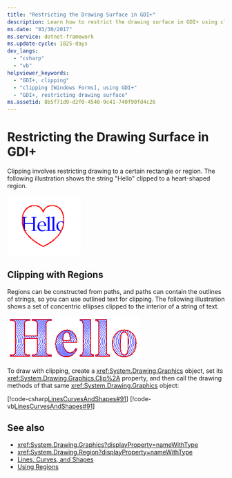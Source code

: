 ```yaml
---
title: "Restricting the Drawing Surface in GDI+"
description: Learn how to restrict the drawing surface in GDI+ using clipping regions in Windows Forms.
ms.date: "03/30/2017"
ms.service: dotnet-framework
ms.update-cycle: 1825-days
dev_langs:
  - "csharp"
  - "vb"
helpviewer_keywords:
  - "GDI+, clipping"
  - "clipping [Windows Forms], using GDI+"
  - "GDI+, restricting drawing surface"
ms.assetid: 8b5f71d9-d2f0-4540-9c41-740f90fd4c26
---
```

# Restricting the Drawing Surface in GDI+

Clipping involves restricting drawing to a certain rectangle or region. The following illustration shows the string "Hello" clipped to a heart-shaped region.

![Screenshot of a heart-shaped region with the text string Hello inside the heart.](./media/aboutgdip02-art30.gif "AboutGdip02_Art30")

## Clipping with Regions

Regions can be constructed from paths, and paths can contain the outlines of strings, so you can use outlined text for clipping. The following illustration shows a set of concentric ellipses clipped to the interior of a string of text.

![Screenshot of the text string Hello with a set of concentric ellipses clipped to the interior of the text.](./media/aboutgdip02-art31.gif "AboutGdip02_Art31")

To draw with clipping, create a <xref:System.Drawing.Graphics> object, set its <xref:System.Drawing.Graphics.Clip%2A> property, and then call the drawing methods of that same <xref:System.Drawing.Graphics> object:

[!code-csharp[LinesCurvesAndShapes#91](~/samples/snippets/csharp/VS_Snippets_Winforms/LinesCurvesAndShapes/CS/Class1.cs#91)]
[!code-vb[LinesCurvesAndShapes#91](~/samples/snippets/visualbasic/VS_Snippets_Winforms/LinesCurvesAndShapes/VB/Class1.vb#91)]

## See also

- <xref:System.Drawing.Graphics?displayProperty=nameWithType>
- <xref:System.Drawing.Region?displayProperty=nameWithType>
- [Lines, Curves, and Shapes](lines-curves-and-shapes.md)
- [Using Regions](using-regions.md)
